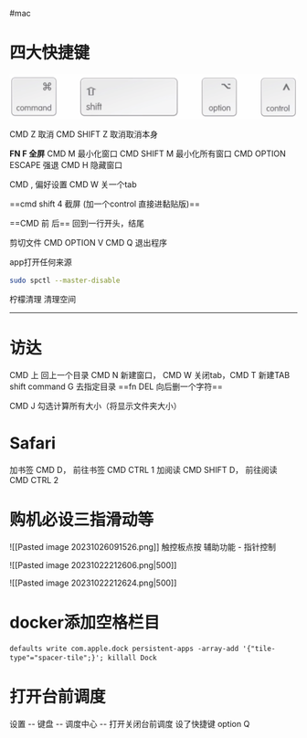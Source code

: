 #mac 

# 四大快捷键
![Pasted image 20231022202033.png](Pasted%20image%2020231022202033.png)


CMD Z 取消
CMD SHIFT Z 取消取消本身

**FN F 全屏**
CMD M 最小化窗口
CMD SHIFT M 最小化所有窗口
CMD OPTION ESCAPE 强退
CMD H 隐藏窗口

CMD , 偏好设置
CMD W 关一个tab

==cmd shift 4 截屏 (加一个control 直接进黏贴版)==

==CMD 前 后== 回到一行开头，结尾

剪切文件 CMD OPTION V
CMD Q 退出程序

app打开任何来源
```sh
sudo spctl --master-disable
```

柠檬清理 清理空间


---
# 访达
CMD 上 回上一个目录
CMD N 新建窗口， CMD W 关闭tab，CMD T 新建TAB
shift command G 去指定目录
==fn DEL 向后删一个字符==

CMD J 勾选计算所有大小（将显示文件夹大小）

# Safari
加书签 CMD D， 前往书签 CMD CTRL 1
加阅读 CMD SHIFT D， 前往阅读 CMD CTRL 2

# 购机必设三指滑动等
![[Pasted image 20231026091526.png]]
触控板点按
辅助功能 - 指针控制

![[Pasted image 20231022212606.png|500]]

![[Pasted image 20231022212624.png|500]]

# docker添加空格栏目
```
defaults write com.apple.dock persistent-apps -array-add '{"tile-type"="spacer-tile";}'; killall Dock
```

# 打开台前调度
设置 -- 键盘 -- 调度中心 -- 打开关闭台前调度
设了快捷键 option Q


